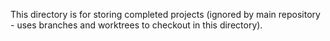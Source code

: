 This directory is for storing completed projects (ignored by main repository - uses branches and worktrees to checkout in this directory).
